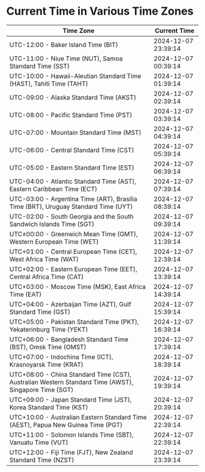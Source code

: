 # Current Time in Various Time Zones

| Time Zone | Current Time |
|-----------|--------------|
| UTC-12:00 - Baker Island Time (BIT) | 2024-12-07 23:39:14 |
| UTC-11:00 - Niue Time (NUT), Samoa Standard Time (SST) | 2024-12-07 00:39:14 |
| UTC-10:00 - Hawaii-Aleutian Standard Time (HAST), Tahiti Time (TAHT) | 2024-12-07 01:39:14 |
| UTC-09:00 - Alaska Standard Time (AKST) | 2024-12-07 02:39:14 |
| UTC-08:00 - Pacific Standard Time (PST) | 2024-12-07 03:39:14 |
| UTC-07:00 - Mountain Standard Time (MST) | 2024-12-07 04:39:14 |
| UTC-06:00 - Central Standard Time (CST) | 2024-12-07 05:39:14 |
| UTC-05:00 - Eastern Standard Time (EST) | 2024-12-07 06:39:14 |
| UTC-04:00 - Atlantic Standard Time (AST), Eastern Caribbean Time (ECT) | 2024-12-07 07:39:14 |
| UTC-03:00 - Argentina Time (ART), Brasília Time (BRT), Uruguay Standard Time (UYT) | 2024-12-07 08:39:14 |
| UTC-02:00 - South Georgia and the South Sandwich Islands Time (SGT) | 2024-12-07 09:39:14 |
| UTC±00:00 - Greenwich Mean Time (GMT), Western European Time (WET) | 2024-12-07 11:39:14 |
| UTC+01:00 - Central European Time (CET), West Africa Time (WAT) | 2024-12-07 12:39:14 |
| UTC+02:00 - Eastern European Time (EET), Central Africa Time (CAT) | 2024-12-07 13:39:14 |
| UTC+03:00 - Moscow Time (MSK), East Africa Time (EAT) | 2024-12-07 14:39:14 |
| UTC+04:00 - Azerbaijan Time (AZT), Gulf Standard Time (GST) | 2024-12-07 15:39:14 |
| UTC+05:00 - Pakistan Standard Time (PKT), Yekaterinburg Time (YEKT) | 2024-12-07 16:39:14 |
| UTC+06:00 - Bangladesh Standard Time (BST), Omsk Time (OMST) | 2024-12-07 17:39:14 |
| UTC+07:00 - Indochina Time (ICT), Krasnoyarsk Time (KRAT) | 2024-12-07 18:39:14 |
| UTC+08:00 - China Standard Time (CST), Australian Western Standard Time (AWST), Singapore Time (SGT) | 2024-12-07 19:39:14 |
| UTC+09:00 - Japan Standard Time (JST), Korea Standard Time (KST) | 2024-12-07 20:39:14 |
| UTC+10:00 - Australian Eastern Standard Time (AEST), Papua New Guinea Time (PGT) | 2024-12-07 22:39:14 |
| UTC+11:00 - Solomon Islands Time (SBT), Vanuatu Time (VUT) | 2024-12-07 22:39:14 |
| UTC+12:00 - Fiji Time (FJT), New Zealand Standard Time (NZST) | 2024-12-07 23:39:14 |
